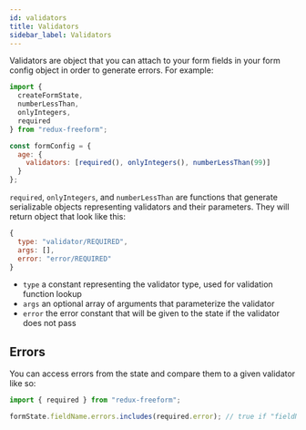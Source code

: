 ```yaml
---
id: validators
title: Validators
sidebar_label: Validators
---
```


Validators are object that you can attach to your form fields in your form
config object in order to generate errors. For example:

```javascript
import {
  createFormState,
  numberLessThan,
  onlyIntegers,
  required
} from "redux-freeform";

const formConfig = {
  age: {
    validators: [required(), onlyIntegers(), numberLessThan(99)]
  }
};
```

`required`, `onlyIntegers`, and `numberLessThan` are functions that generate serializable objects
representing validators and their parameters. They will return object that look like this:

```javascript
{
  type: "validator/REQUIRED",
  args: [],
  error: "error/REQUIRED"
}
```

- `type` a constant representing the validator type, used for validation function lookup
- `args` an optional array of arguments that parameterize the validator
- `error` the error constant that will be given to the state if the validator does not pass

## Errors

You can access errors from the state and compare them to a given validator like so:

```javascript
import { required } from "redux-freeform";

formState.fieldName.errors.includes(required.error); // true if "fieldName" field has a "required" error
```
